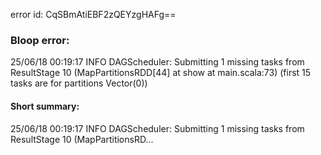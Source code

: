 error id: CqSBmAtiEBF2zQEYzgHAFg==
### Bloop error:

25/06/18 00:19:17 INFO DAGScheduler: Submitting 1 missing tasks from ResultStage 10 (MapPartitionsRDD[44] at show at main.scala:73) (first 15 tasks are for partitions Vector(0))
#### Short summary: 

25/06/18 00:19:17 INFO DAGScheduler: Submitting 1 missing tasks from ResultStage 10 (MapPartitionsRD...